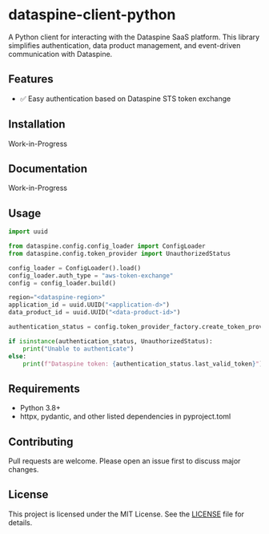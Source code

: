 # dataspine-client-python

A Python client for interacting with the Dataspine SaaS platform. This library simplifies authentication, data product management, and event-driven communication with Dataspine.

## Features

- ✅ Easy authentication based on Dataspine STS token exchange

## Installation

Work-in-Progress

## Documentation

Work-in-Progress

## Usage
```python
import uuid

from dataspine.config.config_loader import ConfigLoader
from dataspine.config.token_provider import UnauthorizedStatus

config_loader = ConfigLoader().load()
config_loader.auth_type = "aws-token-exchange"
config = config_loader.build()

region="<dataspine-region>"
application_id = uuid.UUID("<application-d>")
data_product_id = uuid.UUID("<data-product-id>")

authentication_status = config.token_provider_factory.create_token_provider(region, data_product_id, application_id).get_authentication_status()

if isinstance(authentication_status, UnauthorizedStatus):
    print("Unable to authenticate")
else:
    print(f"Dataspine token: {authentication_status.last_valid_token}")
```

## Requirements
- Python 3.8+
- httpx, pydantic, and other listed dependencies in pyproject.toml

## Contributing

Pull requests are welcome. Please open an issue first to discuss major changes.

## License

This project is licensed under the MIT License. See the [LICENSE](LICENSE) file for details.